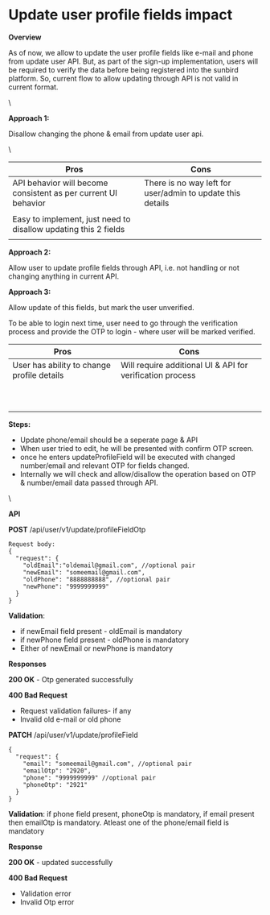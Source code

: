 # Update user profile fields impact

**Overview**

As of now, we allow to update the user profile fields like e-mail and phone from update user API. But, as part of the sign-up implementation, users will be required to verify the data before being registered into the sunbird platform. So, current flow to allow updating through API is not valid in current format.&#x20;

\


**Approach 1:**

Disallow changing the phone & email from update user api.

\


| Pros                                                            | Cons                                                       |
| --------------------------------------------------------------- | ---------------------------------------------------------- |
| API behavior will become consistent as per current UI behavior  | There is no way left for user/admin to update this details |
| Easy to implement, just need to disallow updating this 2 fields | <p><br></p>                                                |

**Approach 2:**

Allow user to update profile fields through API, i.e. not handling or not changing anything in current API.

**Approach 3:**

Allow update of this fields, but mark the user unverified.

To be able to login next time, user need to go through the verification process and provide the OTP to login - where user will be marked verified.

| Pros                                       | Cons                                                      |
| ------------------------------------------ | --------------------------------------------------------- |
| User has ability to change profile details | Will require additional UI & API for verification process |
| <p><br></p>                                | <p><br></p>                                               |

**Steps:**

* Update phone/email should be a seperate page & API
* When user tried to edit, he will be presented with confirm OTP screen.
* once he enters updateProfileField will be executed with changed number/email and relevant OTP for fields changed.
* Internally we will check and allow/disallow the operation based on OTP & number/email data passed through API.

\


**API**

**POST** /api/user/v1/update/profileFieldOtp

```
Request body:
{
  "request": {
    "oldEmail":"oldemail@gmail.com", //optional pair
    "newEmail": "someemail@gmail.com", 
    "oldPhone": "8888888888", //optional pair
    "newPhone": "9999999999" 
  }
}
```

**Validation**:

* if newEmail field present - oldEmail is mandatory
* if newPhone field present - oldPhone is mandatory
* Either of newEmail or newPhone is mandatory

**Responses**

**200 OK** - Otp generated successfully

**400 Bad Request**

* Request validation failures- if any
* Invalid old e-mail or old phone

**PATCH** /api/user/v1/update/profileField

```
{
  "request": {
    "email": "someemail@gmail.com", //optional pair
    "emailOtp": "2920",
    "phone": "9999999999" //optional pair
    "phoneOtp": "2921"
  }
}
```

**Validation**: if phone field present, phoneOtp is mandatory, if email present then emailOtp is mandatory. Atleast one of the phone/email field is mandatory

**Response**

**200 OK** - updated successfully

**400 Bad Request**

* Validation error
* Invalid Otp error
